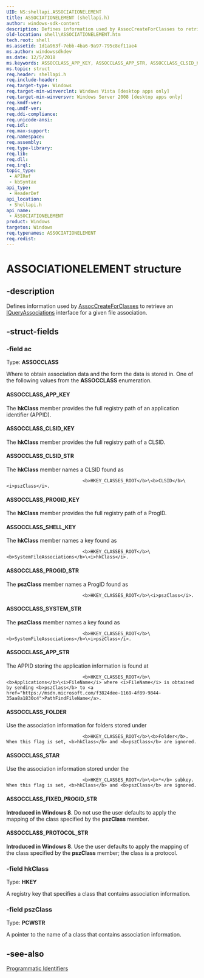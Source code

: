 ```yaml
---
UID: NS:shellapi.ASSOCIATIONELEMENT
title: ASSOCIATIONELEMENT (shellapi.h)
author: windows-sdk-content
description: Defines information used by AssocCreateForClasses to retrieve an IQueryAssociations interface for a given file association.
old-location: shell\ASSOCIATIONELEMENT.htm
tech.root: shell
ms.assetid: 1d1a963f-7ebb-4ba6-9a97-795c8ef11ae4
ms.author: windowssdkdev
ms.date: 12/5/2018
ms.keywords: ASSOCCLASS_APP_KEY, ASSOCCLASS_APP_STR, ASSOCCLASS_CLSID_KEY, ASSOCCLASS_CLSID_STR, ASSOCCLASS_FIXED_PROGID_STR, ASSOCCLASS_FOLDER, ASSOCCLASS_PROGID_KEY, ASSOCCLASS_PROGID_STR, ASSOCCLASS_PROTOCOL_STR, ASSOCCLASS_SHELL_KEY, ASSOCCLASS_STAR, ASSOCCLASS_SYSTEM_STR, ASSOCIATIONELEMENT, ASSOCIATIONELEMENT structure [Windows Shell], _shell_ASSOCIATIONELEMENT, shell.ASSOCIATIONELEMENT, shellapi/ASSOCIATIONELEMENT
ms.topic: struct
req.header: shellapi.h
req.include-header: 
req.target-type: Windows
req.target-min-winverclnt: Windows Vista [desktop apps only]
req.target-min-winversvr: Windows Server 2008 [desktop apps only]
req.kmdf-ver: 
req.umdf-ver: 
req.ddi-compliance: 
req.unicode-ansi: 
req.idl: 
req.max-support: 
req.namespace: 
req.assembly: 
req.type-library: 
req.lib: 
req.dll: 
req.irql: 
topic_type:
 - APIRef
 - kbSyntax
api_type:
 - HeaderDef
api_location:
 - Shellapi.h
api_name:
 - ASSOCIATIONELEMENT
product: Windows
targetos: Windows
req.typenames: ASSOCIATIONELEMENT
req.redist: 
---
```


# ASSOCIATIONELEMENT structure


## -description


Defines information used by <a href="https://msdn.microsoft.com/43257507-dd5e-4622-8445-c132187fd1e5">AssocCreateForClasses</a> to retrieve an <a href="https://msdn.microsoft.com/8edb99d3-5860-4d78-a750-1df34cdfc313">IQueryAssociations</a> interface for a given file association.


## -struct-fields




### -field ac

Type: <b>ASSOCCLASS</b>

Where to obtain association data and the form the data is stored in. One of the following values from the <b>ASSOCCLASS</b> enumeration.



#### ASSOCCLASS_APP_KEY

The <b>hkClass</b> member provides the full registry path of an application identifier (APPID).



#### ASSOCCLASS_CLSID_KEY

The <b>hkClass</b> member provides the full registry path of a CLSID.



#### ASSOCCLASS_CLSID_STR

The <b>hkClass</b> member names a CLSID found as 
                                
                                <b>HKEY_CLASSES_ROOT</b>\<b>CLSID</b>\<i>pszClass</i>.
                            



#### ASSOCCLASS_PROGID_KEY

The <b>hkClass</b> member provides the full registry path of a ProgID.



#### ASSOCCLASS_SHELL_KEY

The <b>hkClass</b> member names a key found as                
                                
                                <b>HKEY_CLASSES_ROOT</b>\<b>SystemFileAssociations</b>\<i>hkClass</i>.
                            



#### ASSOCCLASS_PROGID_STR

The <b>pszClass</b> member names a ProgID found as 
                                
                                <b>HKEY_CLASSES_ROOT</b>\<i>pszClass</i>.
                            



#### ASSOCCLASS_SYSTEM_STR

The <b>pszClass</b> member names a key found as
                                
                                <b>HKEY_CLASSES_ROOT</b>\<b>SystemFileAssociations</b>\<i>pszClass</i>.
                            



#### ASSOCCLASS_APP_STR

The APPID storing the application information is found at
                                
                                <b>HKEY_CLASSES_ROOT</b>\<b>Applications</b>\<i>FileName</i> where <i>FileName</i> is obtained by sending <b>pszClass</b> to <a href="https://msdn.microsoft.com/f3824dee-1169-4f89-9844-35aa8a1830c4">PathFindFileName</a>.





#### ASSOCCLASS_FOLDER

Use the association information for folders stored under
                                
                                <b>HKEY_CLASSES_ROOT</b>\<b>Folder</b>. When this flag is set, <b>hkClass</b> and <b>pszClass</b> are ignored.



#### ASSOCCLASS_STAR

Use the association information stored under the 
                                
                                <b>HKEY_CLASSES_ROOT</b>\<b>*</b> subkey. When this flag is set, <b>hkClass</b> and <b>pszClass</b> are ignored.



#### ASSOCCLASS_FIXED_PROGID_STR

<b>Introduced in Windows 8</b>. Do not use the user defaults to apply the mapping of the class specified by the <b>pszClass</b> member.



#### ASSOCCLASS_PROTOCOL_STR

<b>Introduced in Windows 8</b>. Use the user defaults to apply the mapping of the class specified by the <b>pszClass</b> member; the class is a protocol.


### -field hkClass

Type: <b>HKEY</b>

A registry key that specifies a class that contains association information.


### -field pszClass

Type: <b>PCWSTR</b>

A pointer to the name of a class that contains association information.


## -see-also




<a href="https://msdn.microsoft.com/f2b666d6-bf22-47b5-87e1-8de5ff51c152">Programmatic Identifiers</a>
 

 

